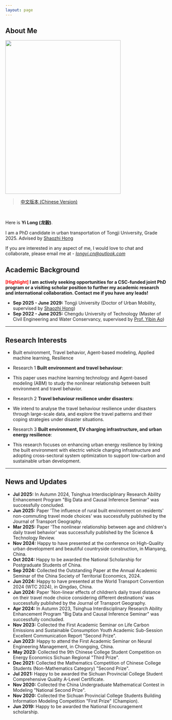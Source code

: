 ```yaml
---
layout: page
---
```


## About Me 

<img src="https://longyistar.github.io/longyi.png" class="floatpic" width="360" height="480">

> &nbsp; [中文版本 (Chinese Version)](https://longyistar.github.io/file/aboutme-zh/)
<br>

Here is **Yi Long (龙毅)**.

I am a PhD candidate in urban transportation of Tongji University, Grade 2025. Advised by [Shaozhi Hong](https://tongji.teacher.360eol.com/teacherBasic/preview?teacherId=14043)

If you are interested in any aspect of me, I would love to chat and collaborate, please email me at - *longyi.cn@outlook.com*

## Academic Background

**<font color='red'>[Highlight]</font> I am actively seeking opportunities for a CSC-funded joint PhD program or a visiting scholar position to further my academic research and international collaboration. Contact me if you have any leads!**

- **Sep 2025 - June 2029:** Tongji University (Doctor of Urban Mobility, supervised by [Shaozhi Hong](https://tongji.teacher.360eol.com/teacherBasic/preview?teacherId=14043))
- **Sep 2022 - June 2025:** Chengdu University of Technology (Master of Civil Engineering and Water Conservancy, supervised by [Prof. Yibin Ao](https://hgycg.cdut.edu.cn/teacher/10201402305))

---

## Research Interests

- Built environment, Travel behavior, Agent-based modeling, Applied machine learning, Resilience

- Research 1 **Built environment and travel behaviour**: 
- This paper uses machine learning technology and Agent-based modeling (ABM) to study the nonlinear relationship between built environment and travel behavior.
- Research 2 **Travel behaviour resilience under disasters**: 
- We intend to analyse the travel behaviour resilience under disasters through large-scale data, and explore the travel patterns and their coping strategies under disaster situations.
- Research 3 **Built environment, EV charging infrastructure, and urban energy resilience**:
- This research focuses on enhancing urban energy resilience by linking the built environment with electric vehicle charging infrastructure and adopting cross-sectoral system optimization to support low-carbon and sustainable urban development.

---

## News and Updates

- **Jul 2025:** In Autumn 2024, Tsinghua Interdisciplinary Research Ability Enhancement Program "Big Data and Causal Inference Seminar" was successfully concluded.
- **Jun 2025:** Paper 'The influence of rural built environment on residents' non-commuting travel mode choices' was successfully published by the Journal of Transport Geography.
- **Mar 2025:** Paper 'The nonlinear relationship between age and children's daily travel behavior' was successfully published by the Science & Technology Review.
- **Nov 2024:** Happy to have presented at the conference on High-Quality urban development and beautiful countryside construction, in Mianyang, China.
- **Oct 2024:** Happy to be awarded the  National Scholarship for Postgraduate Students of China.
- **Sep 2024:** Collected the Outstanding Paper at the Annual Academic Seminar of the China Society of Territorial Economics, 2024.
- **Jun 2024:** Happy to have presented at the World Transport Convention 2024 (WTC 2024), in Qingdao, China.
- **Jun 2024:** Paper 'Non-linear effects of children’s daily travel distance on their travel mode choice considering different destinations' was successfully published by the Journal of Transport Geography.
- **Apr 2024:** In Autumn 2023, Tsinghua Interdisciplinary Research Ability Enhancement Program "Big Data and Causal Inference Seminar" was successfully concluded.
- **Nov 2023:** Collected the First Academic Seminar on Life Carbon Emissions and Sustainable Consumption Youth Academic Sub-Session Excellent Communication Report "Second Prize".
- **Jun 2023:** Happy to attend the First Academic Seminar on Neural Engineering Management, in Chongqing, China.
- **May 2023:** Collected the 9th Chinese College Student Competition on Energy Economics Sichuan Regional "Third Prize".
- **Dec 2021:** Collected the Mathematics Competition of Chinese College Students (Non-Mathematics Category) "Second Prize".
- **Jul 2021:** Happy to be awarded the Sichuan Provincial College Student Comprehensive Quality A-Level Certificate.
- **Nov 2020:** Collected the China Undergraduate Mathematical Contest in Modeling "National Second Prize".
- **Nov 2020:** Collected the Sichuan Provincial College Students Building Information Modeling Competition "First Prize" (Champion).
- **Jun 2019:** Happy to be awarded the National Encouragement scholarship.


